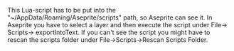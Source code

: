 This Lua-script has to be put into the "~/AppData/Roaming/Aseprite/scripts" path, so Aseprite can see it.
In Aseprite you have to select a layer and then execute the script under File-> Scripts-> exportIntoText.
If you can't see the script you might have to rescan the scripts folder under File->Scripts->Rescan Scripts Folder.

